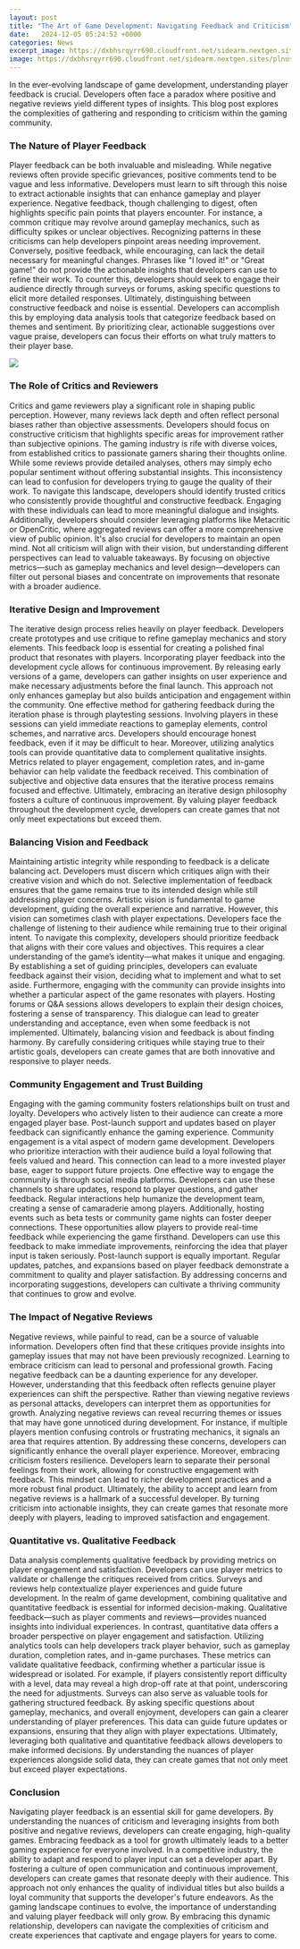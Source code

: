 ```yaml
---
layout: post
title: "The Art of Game Development: Navigating Feedback and Criticism"
date:   2024-12-05 05:24:52 +0000
categories: News
excerpt_image: https://dxbhsrqyrr690.cloudfront.net/sidearm.nextgen.sites/plnusealions.com/images/responsive_2023/default_image.png
image: https://dxbhsrqyrr690.cloudfront.net/sidearm.nextgen.sites/plnusealions.com/images/responsive_2023/default_image.png
---
```


In the ever-evolving landscape of game development, understanding player feedback is crucial. Developers often face a paradox where positive and negative reviews yield different types of insights. This blog post explores the complexities of gathering and responding to criticism within the gaming community.
### The Nature of Player Feedback
Player feedback can be both invaluable and misleading. While negative reviews often provide specific grievances, positive comments tend to be vague and less informative. Developers must learn to sift through this noise to extract actionable insights that can enhance gameplay and player experience.
Negative feedback, though challenging to digest, often highlights specific pain points that players encounter. For instance, a common critique may revolve around gameplay mechanics, such as difficulty spikes or unclear objectives. Recognizing patterns in these criticisms can help developers pinpoint areas needing improvement. 
Conversely, positive feedback, while encouraging, can lack the detail necessary for meaningful changes. Phrases like "I loved it!" or "Great game!" do not provide the actionable insights that developers can use to refine their work. To counter this, developers should seek to engage their audience directly through surveys or forums, asking specific questions to elicit more detailed responses.
Ultimately, distinguishing between constructive feedback and noise is essential. Developers can accomplish this by employing data analysis tools that categorize feedback based on themes and sentiment. By prioritizing clear, actionable suggestions over vague praise, developers can focus their efforts on what truly matters to their player base.

![](https://dxbhsrqyrr690.cloudfront.net/sidearm.nextgen.sites/plnusealions.com/images/responsive_2023/default_image.png)
### The Role of Critics and Reviewers
Critics and game reviewers play a significant role in shaping public perception. However, many reviews lack depth and often reflect personal biases rather than objective assessments. Developers should focus on constructive criticism that highlights specific areas for improvement rather than subjective opinions.
The gaming industry is rife with diverse voices, from established critics to passionate gamers sharing their thoughts online. While some reviews provide detailed analyses, others may simply echo popular sentiment without offering substantial insights. This inconsistency can lead to confusion for developers trying to gauge the quality of their work.
To navigate this landscape, developers should identify trusted critics who consistently provide thoughtful and constructive feedback. Engaging with these individuals can lead to more meaningful dialogue and insights. Additionally, developers should consider leveraging platforms like Metacritic or OpenCritic, where aggregated reviews can offer a more comprehensive view of public opinion.
It's also crucial for developers to maintain an open mind. Not all criticism will align with their vision, but understanding different perspectives can lead to valuable takeaways. By focusing on objective metrics—such as gameplay mechanics and level design—developers can filter out personal biases and concentrate on improvements that resonate with a broader audience.
### Iterative Design and Improvement
The iterative design process relies heavily on player feedback. Developers create prototypes and use critique to refine gameplay mechanics and story elements. This feedback loop is essential for creating a polished final product that resonates with players.
Incorporating player feedback into the development cycle allows for continuous improvement. By releasing early versions of a game, developers can gather insights on user experience and make necessary adjustments before the final launch. This approach not only enhances gameplay but also builds anticipation and engagement within the community.
One effective method for gathering feedback during the iteration phase is through playtesting sessions. Involving players in these sessions can yield immediate reactions to gameplay elements, control schemes, and narrative arcs. Developers should encourage honest feedback, even if it may be difficult to hear. 
Moreover, utilizing analytics tools can provide quantitative data to complement qualitative insights. Metrics related to player engagement, completion rates, and in-game behavior can help validate the feedback received. This combination of subjective and objective data ensures that the iterative process remains focused and effective.
Ultimately, embracing an iterative design philosophy fosters a culture of continuous improvement. By valuing player feedback throughout the development cycle, developers can create games that not only meet expectations but exceed them.
### Balancing Vision and Feedback
Maintaining artistic integrity while responding to feedback is a delicate balancing act. Developers must discern which critiques align with their creative vision and which do not. Selective implementation of feedback ensures that the game remains true to its intended design while still addressing player concerns.
Artistic vision is fundamental to game development, guiding the overall experience and narrative. However, this vision can sometimes clash with player expectations. Developers face the challenge of listening to their audience while remaining true to their original intent.
To navigate this complexity, developers should prioritize feedback that aligns with their core values and objectives. This requires a clear understanding of the game’s identity—what makes it unique and engaging. By establishing a set of guiding principles, developers can evaluate feedback against their vision, deciding what to implement and what to set aside.
Furthermore, engaging with the community can provide insights into whether a particular aspect of the game resonates with players. Hosting forums or Q&A sessions allows developers to explain their design choices, fostering a sense of transparency. This dialogue can lead to greater understanding and acceptance, even when some feedback is not implemented.
Ultimately, balancing vision and feedback is about finding harmony. By carefully considering critiques while staying true to their artistic goals, developers can create games that are both innovative and responsive to player needs.
### Community Engagement and Trust Building
Engaging with the gaming community fosters relationships built on trust and loyalty. Developers who actively listen to their audience can create a more engaged player base. Post-launch support and updates based on player feedback can significantly enhance the gaming experience.
Community engagement is a vital aspect of modern game development. Developers who prioritize interaction with their audience build a loyal following that feels valued and heard. This connection can lead to a more invested player base, eager to support future projects.
One effective way to engage the community is through social media platforms. Developers can use these channels to share updates, respond to player questions, and gather feedback. Regular interactions help humanize the development team, creating a sense of camaraderie among players.
Additionally, hosting events such as beta tests or community game nights can foster deeper connections. These opportunities allow players to provide real-time feedback while experiencing the game firsthand. Developers can use this feedback to make immediate improvements, reinforcing the idea that player input is taken seriously.
Post-launch support is equally important. Regular updates, patches, and expansions based on player feedback demonstrate a commitment to quality and player satisfaction. By addressing concerns and incorporating suggestions, developers can cultivate a thriving community that continues to grow and evolve.
### The Impact of Negative Reviews
Negative reviews, while painful to read, can be a source of valuable information. Developers often find that these critiques provide insights into gameplay issues that may not have been previously recognized. Learning to embrace criticism can lead to personal and professional growth.
Facing negative feedback can be a daunting experience for any developer. However, understanding that this feedback often reflects genuine player experiences can shift the perspective. Rather than viewing negative reviews as personal attacks, developers can interpret them as opportunities for growth.
Analyzing negative reviews can reveal recurring themes or issues that may have gone unnoticed during development. For instance, if multiple players mention confusing controls or frustrating mechanics, it signals an area that requires attention. By addressing these concerns, developers can significantly enhance the overall player experience.
Moreover, embracing criticism fosters resilience. Developers learn to separate their personal feelings from their work, allowing for constructive engagement with feedback. This mindset can lead to richer development practices and a more robust final product.
Ultimately, the ability to accept and learn from negative reviews is a hallmark of a successful developer. By turning criticism into actionable insights, they can create games that resonate more deeply with players, leading to improved satisfaction and engagement.
### Quantitative vs. Qualitative Feedback
Data analysis complements qualitative feedback by providing metrics on player engagement and satisfaction. Developers can use player metrics to validate or challenge the critiques received from critics. Surveys and reviews help contextualize player experiences and guide future development.
In the realm of game development, combining qualitative and quantitative feedback is essential for informed decision-making. Qualitative feedback—such as player comments and reviews—provides nuanced insights into individual experiences. In contrast, quantitative data offers a broader perspective on player engagement and satisfaction.
Utilizing analytics tools can help developers track player behavior, such as gameplay duration, completion rates, and in-game purchases. These metrics can validate qualitative feedback, confirming whether a particular issue is widespread or isolated. For example, if players consistently report difficulty with a level, data may reveal a high drop-off rate at that point, underscoring the need for adjustments.
Surveys can also serve as valuable tools for gathering structured feedback. By asking specific questions about gameplay, mechanics, and overall enjoyment, developers can gain a clearer understanding of player preferences. This data can guide future updates or expansions, ensuring that they align with player expectations.
Ultimately, leveraging both qualitative and quantitative feedback allows developers to make informed decisions. By understanding the nuances of player experiences alongside solid data, they can create games that not only meet but exceed player expectations.
### Conclusion
Navigating player feedback is an essential skill for game developers. By understanding the nuances of criticism and leveraging insights from both positive and negative reviews, developers can create engaging, high-quality games. Embracing feedback as a tool for growth ultimately leads to a better gaming experience for everyone involved.
In a competitive industry, the ability to adapt and respond to player input can set a developer apart. By fostering a culture of open communication and continuous improvement, developers can create games that resonate deeply with their audience. This approach not only enhances the quality of individual titles but also builds a loyal community that supports the developer's future endeavors.
As the gaming landscape continues to evolve, the importance of understanding and valuing player feedback will only grow. By embracing this dynamic relationship, developers can navigate the complexities of criticism and create experiences that captivate and engage players for years to come.